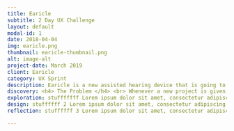 ```yaml
---
title: Earicle
subtitle: 2 Day UX Challenge
layout: default
modal-id: 1
date: 2018-04-04
img: earicle.png
thumbnail: earicle-thumbnail.png
alt: image-alt
project-date: March 2019
client: Earicle
category: UX Sprint
description: Earicle is a new assisted hearing device that is going to change your llfe! Look your conversation partner in the eye while wearing one Earicle to hear what they are REALLY thinking. It's probably fair enough to say that this was an April Fools project at GA. It was our first time working with developers. A 2-day sprint that was a lot of fun.
discovery: <h4> The Problem </h4> <br> Whenever a new project is given, there is so much going on, that it’s hard to un ravel or digest all of the messiness, until the project is over. Hopefully because I’ve gone through the process, I can share what I have learned in an easily digestable way for you. <br>For this projecet, we were given most of the research results upfront. It was simply an opportunity to take what was given us, and create a website focusing on the goal of having users sign up for emails where they can learn more.  This is the prompt we were given from our instructors… <br> <h4> Project Overview </h4> <br> <br> This is what we got from our instructors… <br> <br><a> <img src="img/earicle/project_overview.png"</a> <br> <br> Earicle is a new assisted hearing device that is going to change your llfe! Look your conversation partner in the eye while wearing one Earicle to hear what they are REALLY thinking. But don’t stop there - two Earicles can extend your ‘hearing range’ 10s into the past and 10s into the future. Sign up now for our upcoming beta launch to be the first to get this amazing product. Supplies extremely limited. <br> It sounded more like a sales pitch, so we decided that we were making a landing page.  Right away (knowing we ultimately had little time) we looked up inspiration for marketing landing pages. Of course Apple was one that came to mind first, and they seem to constantly be showcasing soemthing new. Assuming Apple does pretty good with marketing their new technologies, we used their marketing page as a model to follow.  Their website was separated into sections.  <a> <img src="img/earicle/apple_inspiration.png"</a> <br> We were also given a “User Stories” page that showed what the business needs and user needs were. Once again we had a bit to in order to create a finished product that met those needs. But it was good practice, because that’s part of what the job will be like in  an organization. In a bigger organization, I imagine this information could come from the Product Manager. In a start up, I may be required to get all of the information via research, and it would be critical to have more time to conduct and synthesize that research. <br> <br> <a> <img src="img/earicle/user_story.png"</a>  <br> <br> From this information, I mentally back-logged some ideas of how to best design for this user with the existing mail chimp forms. I did some sketches, to communicate to the developers what I expected the site to look like.  <br> <br> <a> <img src="img/earicle/first_sketches”</a> <br> <br>  form options for users to choose what kind of info they wanted to receive to their inbox <a> <img src="img/earicle/form_one.jpg”</a> <br> <br> The sketches of those solutions looked like this... <br> <h4> Resaearch </h4> <br> This was the persona that we were given <br> <li> <strong>  User Profile </strong> </li>  <br> <li> Understands testing and beta programs </li> <li> Technically savvy, digital native, willing to take risks and experiment </li> <a> <img src="img/earicle/first_sketches”</a> <br> <br> <br> <li> <strong> Behaviors </strong> <li> As a user, I… </li> <li> Want confirmation from the client that I am now on the list to receive notifications via email from the business </li> <li> Want to feel like I am getting something of value in exchange for my personal information</li> <li>Don’t want to get email spam</li> <li>Want to enter my personal information as quickly and easily as possible</li> <li>Am concerned about the privacy of my personal information</li> <li>Want to explore other areas of the site to learn more about the business </li> <li>Want to explore other areas of the site to learn more about the part of this business</li>  <li>Don’t want to feel like I’m giving away my information to a third-party site</li> <li>Want to know that the sign-up experience is a legitimate and seamless</li>
exploration: stufffffff Lorem ipsum dolor sit amet, consectetur adipiscing elit, sed do eiusmod tempor incididunt ut labore et dolore magna aliqua. Ut enim ad minim veniam, quis nostrud exercitation ullamco laboris nisi ut aliquip ex ea commodo consequat.
design: stuffffff 2 Lorem ipsum dolor sit amet, consectetur adipiscing elit, sed do eiusmod tempor incididunt ut labore et dolore magna aliqua. Ut enim ad minim veniam, quis nostrud exercitation ullamco laboris nisi ut aliquip ex ea commodo consequat.
reflection: stuffffff 3 Lorem ipsum dolor sit amet, consectetur adipiscing elit, sed do eiusmod tempor incididunt ut labore et dolore magna aliqua. Ut enim ad minim veniam, quis nostrud exercitation ullamco laboris nisi ut aliquip ex ea commodo consequat.

---
```


